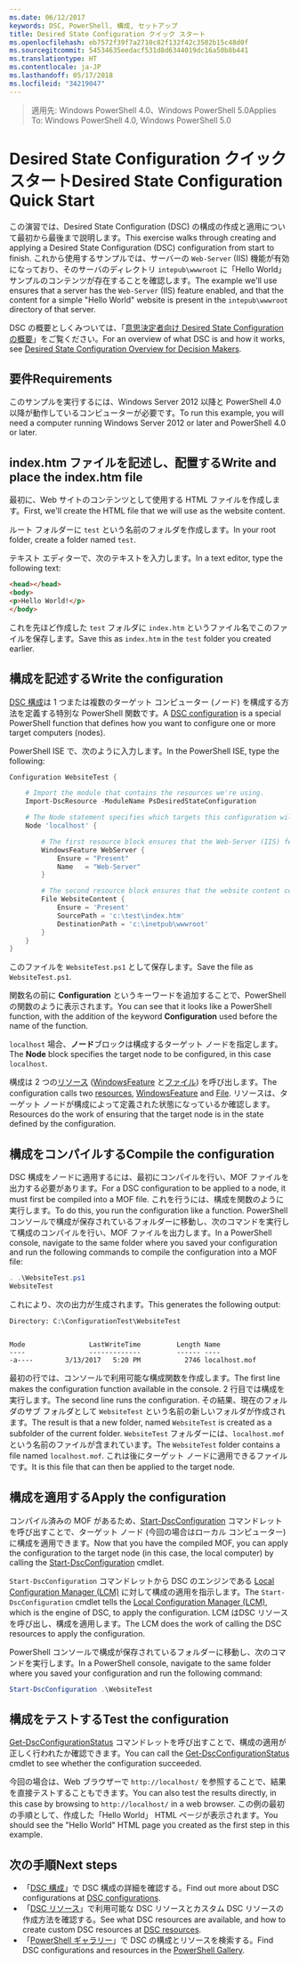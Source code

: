 ```yaml
---
ms.date: 06/12/2017
keywords: DSC, PowerShell, 構成, セットアップ
title: Desired State Configuration クイック スタート
ms.openlocfilehash: eb7572f39f7a2710c82f132f42c3502b15c48d0f
ms.sourcegitcommit: 54534635eedacf531d8d6344019dc16a50b8b441
ms.translationtype: HT
ms.contentlocale: ja-JP
ms.lasthandoff: 05/17/2018
ms.locfileid: "34219047"
---
```

> <span data-ttu-id="e6086-103">適用先: Windows PowerShell 4.0、Windows PowerShell 5.0</span><span class="sxs-lookup"><span data-stu-id="e6086-103">Applies To: Windows PowerShell 4.0, Windows PowerShell 5.0</span></span>

# <a name="desired-state-configuration-quick-start"></a><span data-ttu-id="e6086-104">Desired State Configuration クイック スタート</span><span class="sxs-lookup"><span data-stu-id="e6086-104">Desired State Configuration Quick Start</span></span>

<span data-ttu-id="e6086-105">この演習では、Desired State Configuration (DSC) の構成の作成と適用について最初から最後まで説明します。</span><span class="sxs-lookup"><span data-stu-id="e6086-105">This exercise walks through creating and applying a Desired State Configuration (DSC) configuration from start to finish.</span></span>
<span data-ttu-id="e6086-106">これから使用するサンプルでは、サーバーの `Web-Server` (IIS) 機能が有効になっており、そのサーバのディレクトリ `intepub\wwwroot` に「Hello World」サンプルのコンテンツが存在することを確認します。</span><span class="sxs-lookup"><span data-stu-id="e6086-106">The example we'll use ensures that a server has the `Web-Server` (IIS) feature enabled, and that the content for a simple "Hello World" website is present in the `intepub\wwwroot` directory of that server.</span></span>

<span data-ttu-id="e6086-107">DSC の概要としくみついては、「[意思決定者向け Desired State Configuration の概要](decisionMaker.md)」をご覧ください。</span><span class="sxs-lookup"><span data-stu-id="e6086-107">For an overview of what DSC is and how it works, see [Desired State Configuration Overview for Decision Makers](decisionMaker.md).</span></span>

## <a name="requirements"></a><span data-ttu-id="e6086-108">要件</span><span class="sxs-lookup"><span data-stu-id="e6086-108">Requirements</span></span>

<span data-ttu-id="e6086-109">このサンプルを実行するには、Windows Server 2012 以降と PowerShell 4.0 以降が動作しているコンピューターが必要です。</span><span class="sxs-lookup"><span data-stu-id="e6086-109">To run this example, you will need a computer running Windows Server 2012 or later and PowerShell 4.0 or later.</span></span>

## <a name="write-and-place-the-indexhtm-file"></a><span data-ttu-id="e6086-110">index.htm ファイルを記述し、配置する</span><span class="sxs-lookup"><span data-stu-id="e6086-110">Write and place the index.htm file</span></span>

<span data-ttu-id="e6086-111">最初に、Web サイトのコンテンツとして使用する HTML ファイルを作成します。</span><span class="sxs-lookup"><span data-stu-id="e6086-111">First, we'll create the HTML file that we will use as the website content.</span></span>

<span data-ttu-id="e6086-112">ルート フォルダーに `test` という名前のフォルダを作成します。</span><span class="sxs-lookup"><span data-stu-id="e6086-112">In your root folder, create a folder named `test`.</span></span>

<span data-ttu-id="e6086-113">テキスト エディターで、次のテキストを入力します。</span><span class="sxs-lookup"><span data-stu-id="e6086-113">In a text editor, type the following text:</span></span>

```html
<head></head>
<body>
<p>Hello World!</p>
</body>
```

<span data-ttu-id="e6086-114">これを先ほど作成した `test` フォルダに `index.htm` というファイル名でこのファイルを保存します。</span><span class="sxs-lookup"><span data-stu-id="e6086-114">Save this as `index.htm` in the `test` folder you created earlier.</span></span>

## <a name="write-the-configuration"></a><span data-ttu-id="e6086-115">構成を記述する</span><span class="sxs-lookup"><span data-stu-id="e6086-115">Write the configuration</span></span>

<span data-ttu-id="e6086-116">[DSC 構成](configurations.md)は 1 つまたは複数のターゲット コンピューター (ノード) を構成する方法を定義する特別な PowerShell 関数です。</span><span class="sxs-lookup"><span data-stu-id="e6086-116">A [DSC configuration](configurations.md) is a special PowerShell function that defines how you want to configure one or more target computers (nodes).</span></span>

<span data-ttu-id="e6086-117">PowerShell ISE で、次のように入力します。</span><span class="sxs-lookup"><span data-stu-id="e6086-117">In the PowerShell ISE, type the following:</span></span>

```powershell
Configuration WebsiteTest {

    # Import the module that contains the resources we're using.
    Import-DscResource -ModuleName PsDesiredStateConfiguration

    # The Node statement specifies which targets this configuration will be applied to.
    Node 'localhost' {

        # The first resource block ensures that the Web-Server (IIS) feature is enabled.
        WindowsFeature WebServer {
            Ensure = "Present"
            Name   = "Web-Server"
        }

        # The second resource block ensures that the website content copied to the website root folder.
        File WebsiteContent {
            Ensure = 'Present'
            SourcePath = 'c:\test\index.htm'
            DestinationPath = 'c:\inetpub\wwwroot'
        }
    }
}
```

<span data-ttu-id="e6086-118">このファイルを `WebsiteTest.ps1` として保存します。</span><span class="sxs-lookup"><span data-stu-id="e6086-118">Save the file as `WebsiteTest.ps1`.</span></span>

<span data-ttu-id="e6086-119">関数名の前に **Configuration** というキーワードを追加することで、PowerShell の関数のように表示されます。</span><span class="sxs-lookup"><span data-stu-id="e6086-119">You can see that it looks like a PowerShell function, with the addition of the keyword **Configuration** used before the name of the function.</span></span>

<span data-ttu-id="e6086-120">`localhost` 場合、**ノード**ブロックは構成するターゲット ノードを指定します。</span><span class="sxs-lookup"><span data-stu-id="e6086-120">The **Node** block specifies the target node to be configured, in this case `localhost`.</span></span>

<span data-ttu-id="e6086-121">構成は 2 つの[リソース](resources.md) ([WindowsFeature](windowsFeatureResource.md) と[ファイル](fileResource.md)) を呼び出します。</span><span class="sxs-lookup"><span data-stu-id="e6086-121">The configuration calls two [resources](resources.md), [WindowsFeature](windowsFeatureResource.md) and [File](fileResource.md).</span></span>
<span data-ttu-id="e6086-122">リソースは、ターゲット ノードが構成によって定義された状態になっているか確認します。</span><span class="sxs-lookup"><span data-stu-id="e6086-122">Resources do the work of ensuring that the target node is in the state defined by the configuration.</span></span>

## <a name="compile-the-configuration"></a><span data-ttu-id="e6086-123">構成をコンパイルする</span><span class="sxs-lookup"><span data-stu-id="e6086-123">Compile the configuration</span></span>

<span data-ttu-id="e6086-124">DSC 構成をノードに適用するには、最初にコンパイルを行い、MOF ファイルを出力する必要があります。</span><span class="sxs-lookup"><span data-stu-id="e6086-124">For a DSC configuration to be applied to a node, it must first be compiled into a MOF file.</span></span>
<span data-ttu-id="e6086-125">これを行うには、構成を関数のように実行します。</span><span class="sxs-lookup"><span data-stu-id="e6086-125">To do this, you run the configuration like a function.</span></span>
<span data-ttu-id="e6086-126">PowerShell コンソールで構成が保存されているフォルダーに移動し、次のコマンドを実行して構成のコンパイルを行い、MOF ファイルを出力します。</span><span class="sxs-lookup"><span data-stu-id="e6086-126">In a PowerShell console, navigate to the same folder where you saved your configuration and run the following commands to compile the configuration into a MOF file:</span></span>

```powershell
. .\WebsiteTest.ps1
WebsiteTest
```

<span data-ttu-id="e6086-127">これにより、次の出力が生成されます。</span><span class="sxs-lookup"><span data-stu-id="e6086-127">This generates the following output:</span></span>

```
Directory: C:\ConfigurationTest\WebsiteTest


Mode                LastWriteTime         Length Name
----                -------------         ------ ----
-a----        3/13/2017   5:20 PM           2746 localhost.mof
```

<span data-ttu-id="e6086-128">最初の行では、コンソールで利用可能な構成関数を作成します。</span><span class="sxs-lookup"><span data-stu-id="e6086-128">The first line makes the configuration function available in the console.</span></span>
<span data-ttu-id="e6086-129">2 行目では構成を実行します。</span><span class="sxs-lookup"><span data-stu-id="e6086-129">The second line runs the configuration.</span></span>
<span data-ttu-id="e6086-130">その結果、現在のフォルダのサブ フォルダとして `WebsiteTest` という名前の新しいフォルダが作成されます。</span><span class="sxs-lookup"><span data-stu-id="e6086-130">The result is that a new folder, named `WebsiteTest` is created as a subfolder of the current folder.</span></span>
<span data-ttu-id="e6086-131">`WebsiteTest` フォルダーには、`localhost.mof` という名前のファイルが含まれています。</span><span class="sxs-lookup"><span data-stu-id="e6086-131">The `WebsiteTest` folder contains a file named `localhost.mof`.</span></span>
<span data-ttu-id="e6086-132">これは後にターゲット ノードに適用できるファイルです。</span><span class="sxs-lookup"><span data-stu-id="e6086-132">It is this file that can then be applied to the target node.</span></span>

## <a name="apply-the-configuration"></a><span data-ttu-id="e6086-133">構成を適用する</span><span class="sxs-lookup"><span data-stu-id="e6086-133">Apply the configuration</span></span>

<span data-ttu-id="e6086-134">コンパイル済みの MOF があるため、[Start-DscConfiguration](/reference/5.1/PSDesiredStateConfiguration/Start-DscConfiguration) コマンドレットを呼び出すことで、ターゲット ノード (今回の場合はローカル コンピューター) に構成を適用できます。</span><span class="sxs-lookup"><span data-stu-id="e6086-134">Now that you have the compiled MOF, you can apply the configuration to the target node (in this case, the local computer) by calling the [Start-DscConfiguration](/reference/5.1/PSDesiredStateConfiguration/Start-DscConfiguration) cmdlet.</span></span>

<span data-ttu-id="e6086-135">`Start-DscConfiguration` コマンドレットから DSC のエンジンである [Local Configuration Manager (LCM)](metaConfig.md) に対して構成の適用を指示します。</span><span class="sxs-lookup"><span data-stu-id="e6086-135">The `Start-DscConfiguration` cmdlet tells the [Local Configuration Manager (LCM)](metaConfig.md), which is the engine of DSC, to apply the configuration.</span></span>
<span data-ttu-id="e6086-136">LCM はDSC リソースを呼び出し、構成を適用します。</span><span class="sxs-lookup"><span data-stu-id="e6086-136">The LCM does the work of calling the DSC resources to apply the configuration.</span></span>

<span data-ttu-id="e6086-137">PowerShell コンソールで構成が保存されているフォルダーに移動し、次のコマンドを実行します。</span><span class="sxs-lookup"><span data-stu-id="e6086-137">In a PowerShell console, navigate to the same folder where you saved your configuration and run the following command:</span></span>

```powershell
Start-DscConfiguration .\WebsiteTest
```

## <a name="test-the-configuration"></a><span data-ttu-id="e6086-138">構成をテストする</span><span class="sxs-lookup"><span data-stu-id="e6086-138">Test the configuration</span></span>

<span data-ttu-id="e6086-139">[Get-DscConfigurationStatus](/reference/5.1/PSDesiredStateConfiguration/Get-DscConfigurationStatus) コマンドレットを呼び出すことで、構成の適用が正しく行われたか確認できます。</span><span class="sxs-lookup"><span data-stu-id="e6086-139">You can call the [Get-DscConfigurationStatus](/reference/5.1/PSDesiredStateConfiguration/Get-DscConfigurationStatus) cmdlet to see whether the configuration succeeded.</span></span>

<span data-ttu-id="e6086-140">今回の場合は、Web ブラウザーで `http://localhost/` を参照することで、結果を直接テストすることもできます。</span><span class="sxs-lookup"><span data-stu-id="e6086-140">You can also test the results directly, in this case by browsing to `http://localhost/` in a web browser.</span></span>
<span data-ttu-id="e6086-141">この例の最初の手順として、作成した「Hello World」 HTML ページが表示されます。</span><span class="sxs-lookup"><span data-stu-id="e6086-141">You should see the "Hello World" HTML page you created as the first step in this example.</span></span>

## <a name="next-steps"></a><span data-ttu-id="e6086-142">次の手順</span><span class="sxs-lookup"><span data-stu-id="e6086-142">Next steps</span></span>

- <span data-ttu-id="e6086-143">「[DSC 構成](configurations.md)」で DSC 構成の詳細を確認する。</span><span class="sxs-lookup"><span data-stu-id="e6086-143">Find out more about DSC configurations at [DSC configurations](configurations.md).</span></span>
- <span data-ttu-id="e6086-144">「[DSC リソース](resources.md)」で利用可能な DSC リソースとカスタム DSC リソースの作成方法を確認する。</span><span class="sxs-lookup"><span data-stu-id="e6086-144">See what DSC resources are available, and how to create custom DSC resources at [DSC resources](resources.md).</span></span>
- <span data-ttu-id="e6086-145">「[PowerShell ギャラリー](https://www.powershellgallery.com/)」で DSC の構成とリソースを検索する。</span><span class="sxs-lookup"><span data-stu-id="e6086-145">Find DSC configurations and resources in the [PowerShell Gallery](https://www.powershellgallery.com/).</span></span>